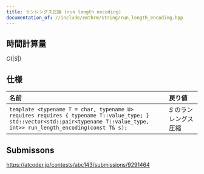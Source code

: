 ```yaml
---
title: ランレングス圧縮 (run length encoding)
documentation_of: //include/emthrm/string/run_length_encoding.hpp
---
```



## 時間計算量

$O(\lvert S \rvert)$


## 仕様

|名前|戻り値|
|:--|:--|
|`template <typename T = char, typename U>`<br>`requires requires { typename T::value_type; }`<br>`std::vector<std::pair<typename T::value_type, int>> run_length_encoding(const T& s);`|$S$ のランレングス圧縮|


## Submissons

https://atcoder.jp/contests/abc143/submissions/9291464
